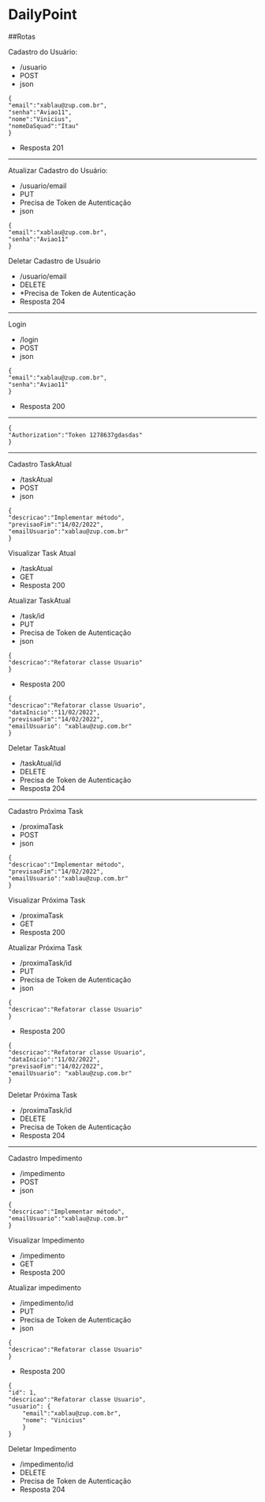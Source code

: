 # DailyPoint

##Rotas

Cadastro do Usuário:

* /usuario
* POST
* json

```
{
"email":"xablau@zup.com.br",
"senha":"Aviao11",
"nome":"Vinicius",
"nomeDaSquad":"Itau"
}
```

* Resposta 201

<hr>

Atualizar Cadastro do Usuário:

* /usuario/email
* PUT
* Precisa de Token de Autenticação
* json
```
{
"email":"xablau@zup.com.br",
"senha":"Aviao11"
}
```

Deletar Cadastro de Usuário

* /usuario/email
* DELETE
* *Precisa de Token de Autenticação
* Resposta 204

<hr>
Login

* /login
* POST
* json
```
{
"email":"xablau@zup.com.br",
"senha":"Aviao11"
}
```

* Resposta 200
<hr>

```
{
"Authorization":"Token 1278637gdasdas"
}
```

<hr>
Cadastro TaskAtual

* /taskAtual
* POST
* json
```
{
"descricao":"Implementar método",
"previsaoFim":"14/02/2022",
"emailUsuario":"xablau@zup.com.br"
}
```
Visualizar Task Atual

* /taskAtual
* GET
* Resposta 200

Atualizar TaskAtual

* /task/id
* PUT
* Precisa de Token de Autenticação
* json
```
{
"descricao":"Refatorar classe Usuario"
}
```

* Resposta 200
```
{
"descricao":"Refatorar classe Usuario",
"dataInicio":"11/02/2022",
"previsaoFim":"14/02/2022",
"emailUsuario": "xablau@zup.com.br"
}
```

Deletar TaskAtual

* /taskAtual/id
* DELETE
* Precisa de Token de Autenticação
* Resposta 204


<hr>
Cadastro Próxima Task

* /proximaTask
* POST
* json
```
{
"descricao":"Implementar método",
"previsaoFim":"14/02/2022",
"emailUsuario":"xablau@zup.com.br"
}
```
Visualizar Próxima Task

* /proximaTask
* GET
* Resposta 200

Atualizar Próxima Task

* /proximaTask/id
* PUT
* Precisa de Token de Autenticação
* json
```
{
"descricao":"Refatorar classe Usuario"
}
```

* Resposta 200
```
{
"descricao":"Refatorar classe Usuario",
"dataInicio":"11/02/2022",
"previsaoFim":"14/02/2022",
"emailUsuario": "xablau@zup.com.br"
}
```

Deletar Próxima Task

* /proximaTask/id
* DELETE
* Precisa de Token de Autenticação
* Resposta 204

<hr>
Cadastro Impedimento

* /impedimento
* POST
* json
```
{
"descricao":"Implementar método",
"emailUsuario":"xablau@zup.com.br"
}
```
Visualizar Impedimento

* /impedimento
* GET
* Resposta 200

Atualizar impedimento

* /impedimento/id
* PUT
* Precisa de Token de Autenticação
* json
```
{
"descricao":"Refatorar classe Usuario"
}
```

* Resposta 200
```
{
"id": 1,
"descricao":"Refatorar classe Usuario",
"usuario": {
    "email":"xablau@zup.com.br",
    "nome": "Vinicius"
    }
}
```

Deletar Impedimento

* /impedimento/id
* DELETE
* Precisa de Token de Autenticação
* Resposta 204